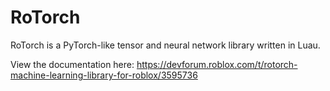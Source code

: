 # RoTorch

RoTorch is a PyTorch-like tensor and neural network library written in Luau.

View the documentation here: https://devforum.roblox.com/t/rotorch-machine-learning-library-for-roblox/3595736
